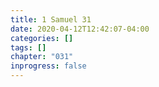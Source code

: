 ```yaml
---
title: 1 Samuel 31
date: 2020-04-12T12:42:07-04:00
categories: []
tags: []
chapter: "031"
inprogress: false
---
```


